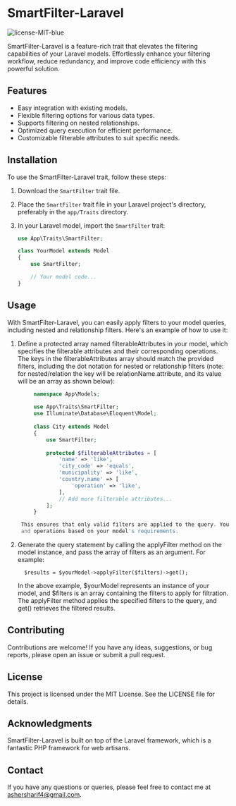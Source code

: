 # SmartFilter-Laravel
![license-MIT-blue](https://github.com/AsherCh/SmartFilter-Laravel/assets/91914268/5f0181a7-b408-442e-b781-7f87ede0e57a)


SmartFilter-Laravel is a feature-rich trait that elevates the filtering capabilities of your Laravel models. Effortlessly enhance your filtering workflow, reduce redundancy, and improve code efficiency with this powerful solution.

## Features

- Easy integration with existing models.
- Flexible filtering options for various data types.
- Supports filtering on nested relationships.
- Optimized query execution for efficient performance.
- Customizable filterable attributes to suit specific needs.

## Installation

To use the SmartFilter-Laravel trait, follow these steps:

1. Download the `SmartFilter` trait file.

2. Place the `SmartFilter` trait file in your Laravel project's directory, preferably in the `app/Traits` directory.

3. In your Laravel model, import the `SmartFilter` trait:

   ```php
   use App\Traits\SmartFilter;
   
   class YourModel extends Model
   {
       use SmartFilter;
   
       // Your model code...
   }
## Usage

With SmartFilter-Laravel, you can easily apply filters to your model queries, including nested and relationship filters. Here's an example of how to use it:

1. Define a protected array named filterableAttributes in your model, which specifies the filterable attributes and their corresponding operations. The keys in       the filterableAttributes array should match the provided filters, including the dot notation for nested or relationship filters (note: for nested/relation the     key will be relationName.attribute, and its value will be an array as shown below):
   
   ```php
        namespace App\Models;
        
        use App\Traits\SmartFilter;
        use Illuminate\Database\Eloquent\Model;
        
        class City extends Model
        {
            use SmartFilter;
        
            protected $filterableAttributes = [
                'name' => 'like',
                'city_code' => 'equals',
                'municipality' => 'like',
                'country.name' => [
                    'operation' => 'like',
                ],
                // Add more filterable attributes...
            ];
        }

    This ensures that only valid filters are applied to the query. You can customize the filterable attributes
    and operations based on your model's requirements.

2. Generate the query statement by calling the applyFilter method on the model instance, and pass the array of filters as an argument. For example:
   
         $results = $yourModel->applyFilter($filters)->get();
   
    In the above example, $yourModel represents an instance of your model, and $filters is an array containing the filters to apply for filtration. The
    applyFilter method applies the specified filters to the query, and get() retrieves the filtered results.

## Contributing
Contributions are welcome! If you have any ideas, suggestions, or bug reports, please open an issue or submit a pull request.

## License
This project is licensed under the MIT License. See the LICENSE file for details.

## Acknowledgments
SmartFilter-Laravel is built on top of the Laravel framework, which is a fantastic PHP framework for web artisans.

## Contact
If you have any questions or queries, please feel free to contact me at ashersharif4@gmail.com.
